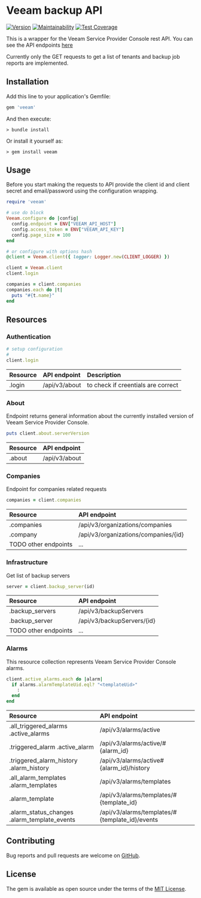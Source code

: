 # Veeam backup API

[![Version](https://img.shields.io/gem/v/veeam.svg)](https://rubygems.org/gems/veaam)
[![Maintainability](https://api.codeclimate.com/v1/badges/cf41385233dc8059e8e6/maintainability)](https://codeclimate.com/github/jancotanis/veeam/maintainability)
[![Test Coverage](https://api.codeclimate.com/v1/badges/cf41385233dc8059e8e6/test_coverage)](https://codeclimate.com/github/jancotanis/veeam/test_coverage)

This is a wrapper for the Veeam Service Provider Console rest API.
You can see the API endpoints [here](https://helpcenter.veeam.com/docs/vac/rest/reference/vspc-rest.html)

Currently only the GET requests to get a list of tenants and
backup job reports are implemented.

## Installation

Add this line to your application's Gemfile:

```ruby
gem 'veeam'
```

And then execute:

```console
> bundle install
```

Or install it yourself as:

```console
> gem install veeam
```

## Usage

Before you start making the requests to API provide the client id and client secret and
email/password using the configuration wrapping.

```ruby
require 'veeam'

# use do block
Veeam.configure do |config|
  config.endpoint = ENV["VEEAM_API_HOST"]
  config.access_token = ENV["VEEAM_API_KEY"]
  config.page_size = 100
end

# or configure with options hash
@client = Veeam.client({ logger: Logger.new(CLIENT_LOGGER) })

client = Veeam.client
client.login

companies = client.companies
companies.each do |t|
  puts "#{t.name}"
end
```

## Resources

### Authentication

```ruby
# setup configuration
#
client.login
```

|Resource|API endpoint|Description|
|:--|:--|:--|
|.login|/api/v3/about|to check if creentials are correct|

### About

Endpoint returns general information about the currently installed version of
Veeam Service Provider Console.

```ruby
puts client.about.serverVersion
```

|Resource|API endpoint|
|:--|:--|
|.about|/api/v3/about|

### Companies

Endpoint for companies related requests

```ruby
companies = client.companies
```

|Resource|API endpoint|
|:--|:--|
|.companies|/api/v3/organizations/companies|
|.company|/api/v3/organizations/companies/{id}|
|TODO other endpoints|...|

### Infrastructure

Get list of backup servers

```ruby
server = client.backup_server(id)

```

|Resource|API endpoint|
|:--|:--|
|.backup_servers|/api/v3/backupServers|
|.backup_server|/api/v3/backupServers/{id}|
|TODO other endpoints|...|

### Alarms

This resource collection represents Veeam Service Provider Console alarms.

```ruby
client.active_alarms.each do |alarm|
  if alarms.alarmTemplateUid.eql? "<templateUid>"
    :
  end
end

```

|Resource|API endpoint|
|:--|:--|
|.all_triggered_alarms .active_alarms|/api/v3/alarms/active|
|.triggered_alarm .active_alarm|/api/v3/alarms/active/#{alarm_id}|
|.triggered_alarm_history .alarm_history|/api/v3/alarms/active#{alarm_id}/history|
|.all_alarm_templates .alarm_templates|/api/v3/alarms/templates|
|.alarm_template|/api/v3/alarms/templates/#{template_id}|
|.alarm_status_changes .alarm_template_events|/api/v3/alarms/templates/#{template_id}/events|

## Contributing

Bug reports and pull requests are welcome on [GitHub](https://github.com/jancotanis/veeam).

## License

The gem is available as open source under the terms of the [MIT License](https://opensource.org/licenses/MIT).
